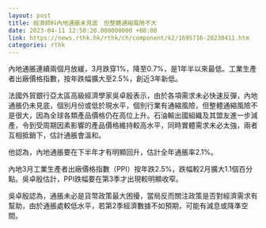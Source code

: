 ```yaml
---
layout: post
title: 經濟師料內地通脹未見底　但整體通縮風險不大
date: 2023-04-11 12:50:20.000000000 +08:00
link: https://news.rthk.hk/rthk/ch/component/k2/1695716-20230411.htm
categories: rthk
---
```


內地通脹連續兩個月放緩，3月跌穿1%，降至0.7%，是1年半以來最低。工業生產者出廠價格指數，按年跌幅擴大至2.5%，創近3年新低。

法國外貿銀行亞太區高級經濟學家吳卓殷表示，由於各項需求未必快速反彈，內地通脹仍未見底，個別月份或低於現水平，個別行業有通縮風險，但整體通縮風險不是很大，因為全球各類產品價格仍在高位上升。石油輸出國組織及其盟友進一步減產，令到受周期因素影響的產品價格維持較高水平，同時實體需求未必太強，兩者互相抵銷下，估計通脹會溫和。

他認為，內地通脹要在下半年才有明顯回升，估計全年通脹率2.1%。

內地3月工業生產者出廠價格指數（PPI）按年跌2.5%，跌幅較2月擴大1.1個百分點。吳卓殷估計，PPI跌幅要在第3季才出現較明顯收窄。

吳卓殷認為，通脹未必是貨幣政策最大困擾，當局反而關注政策是否對經濟需求有幫助，由於通脹處較低水平，若第2季經濟數據不如預期，可能有減息或降準空間。
